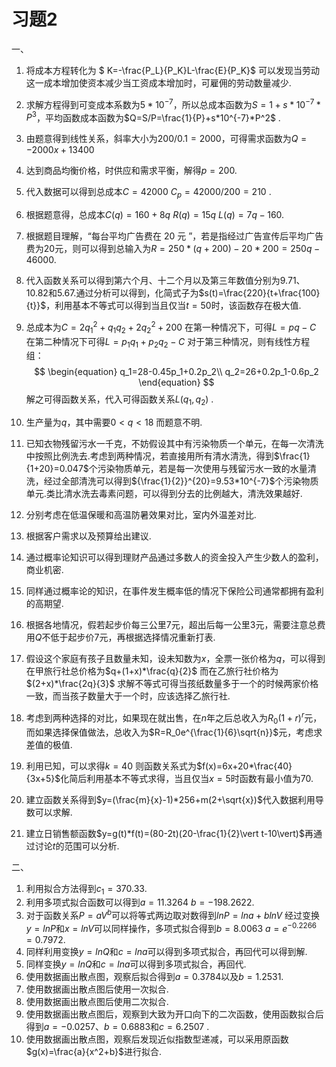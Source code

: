 # 习题2

一、

1. 将成本方程转化为 $ K=-\frac{P_L}{P_K}L-\frac{E}{P_K}$ 可以发现当劳动这一成本增加使资本减少当工资成本增加时，可雇佣的劳动数量减少.

2. 求解方程得到可变成本系数为$5*10^{-7}$，所以总成本函数为$S=1+s*10^{-7}*P^3$，平均函数成本函数为$Q=S/P=\frac{1}{P}+s*10^{-7}*P^2$ .

3. 由题意得到线性关系，斜率大小为$200/0.1=2000$，可得需求函数为$Q=-2000x+13400$

4. 达到商品均衡价格，时供应和需求平衡，解得$p=200$.

5. 代入数据可以得到总成本$C=42000$ $C_p=42000/200=210$ .

6. 根据题意得，总成本$C(q)=160+8q$  $R(q)=15q$  $L(q)=7q-160$.

7. 根据题目理解，“每台平均广告费在 20 元  ”，若是指经过广告宣传后平均广告费为20元，则可以得到总输入为$R=250*(q+200)-20*200=250q-46000$.

8. 代入函数关系可以得到第六个月、十二个月以及第三年数值分别为$9.71$、$10.82$和$5.67$.通过分析可以得到，化简式子为$s(t)=\frac{220}{t+\frac{100}{t}}$，利用基本不等式可以得到当且仅当$t=50$时，该函数存在极大值.

9. 总成本为$C=2q_1^2+q_1q_2+2q_2^2+200$ 在第一种情况下，可得$L=pq-C$ 在第二种情况下可得$L=p_1q_1+p_2q_2-C$ 对于第三种情况，则有线性方程组：
   $$
   \begin{equation}
   q_1=28-0.45p_1+0.2p_2\\
   q_2=26+0.2p_1-0.6p_2
   \end{equation}
   $$
   解之可得函数关系，代入可得函数关系$L(q_1,q_2)$ .

10. 生产量为$q$，其中需要$0<q<18$ 而题意不明.

11. 已知衣物残留污水一千克，不妨假设其中有污染物质一个单元，在每一次清洗中按照比例洗去.考虑到两种情况，若直接用所有清水清洗，得到$\frac{1}{1+20}=0.047$个污染物质单元，若是每一次使用与残留污水一致的水量清洗，经过全部清洗可以得到${\frac{1}{2}}^{20}=9.53*10^{-7}$个污染物质单元.类比清水洗去毒素问题，可以得到分去的比例越大，清洗效果越好.

12. 分别考虑在低温保暖和高温防暑效果对比，室内外温差对比.

13. 根据客户需求以及预算给出建议.

14. 通过概率论知识可以得到理财产品通过多数人的资金投入产生少数人的盈利，商业机密.

15. 同样通过概率论的知识，在事件发生概率低的情况下保险公司通常都拥有盈利的高期望.

16. 根据各地情况，假若起步价每三公里$7$元，超出后每一公里$3$元，需要注意总费用$Q$不低于起步价$7$元，再根据选择情况重新打表.

17. 假设这个家庭有孩子且数量未知，设未知数为$x$，全票一张价格为$q$，可以得到在甲旅行社总价格为$q+(1+x)*\frac{q}{2}$ 而在乙旅行社价格为$(2+x)*\frac{2q}{3}$ 求解不等式可得当孩纸数量多于一个的时候两家价格一致，而当孩子数量大于一个时，应该选择乙旅行社.

18. 考虑到两种选择的对比，如果现在就出售，在$n$年之后总收入为$R_0(1+r)^r$元，而如果选择保值做法，总收入为$R=R_0e^{\frac{1}{6}\sqrt{n}}$元，考虑求差值的极值.

19. 利用已知，可以求得$k=40$ 则函数关系式为$f(x)=6x+20*\frac{40}{3x+5}$化简后利用基本不等式求得，当且仅当$x=5$时函数有最小值为$70$.

20. 建立函数关系得到$y=(\frac{m}{x}-1)*256+m(2+\sqrt{x})$代入数据利用导数可以求解.

21. 建立日销售额函数$y=g(t)*f(t)=(80-2t)(20-\frac{1}{2}\vert t-10\vert)$再通过讨论$t$的范围可以分析.

二、

1. 利用拟合方法得到$c_1=370.33$.
2. 利用多项式拟合函数可以得到$a=11.3264$ $b=-198.2622.$
3. 对于函数关系$P=aV^b$可以将等式两边取对数得到$lnP=lna+blnV$ 经过变换$y=lnP$和$x=lnV$可以同样操作，多项式拟合得到$b=8.0063$ $a=e^{-0.2266}=0.7972$.
4. 同样利用变换$y=lnQ$和$c=lna$可以得到多项式拟合，再回代可以得到解.
5. 同样变换$y=lnQ$和$c=lna$可以得到多项式拟合，再回代.
6. 使用数据画出散点图，观察后拟合得到$a=0.3784$以及$b=1.2531$.
7. 使用数据画出散点图后使用一次拟合.
8. 使用数据画出散点图后使用二次拟合.
9. 使用数据画出散点图后，观察到大致为开口向下的二次函数，使用函数拟合后得到$a=-0.0257$、$b=0.6883$和$c=6.2507$ .
10. 使用数据画出散点图，观察后发现近似指数型递减，可以采用原函数$g(x)=\frac{a}{x^2+b}$进行拟合.

